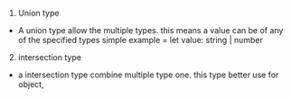 1. Union type 
* A union type allow the multiple types. this means a value can be of any of the specified types
simple example =  let value:  string | number

2. intersection type
* a intersection type combine multiple type one. this type better use for object,

